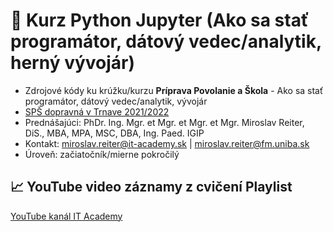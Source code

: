 # 🐍 Kurz Python Jupyter (Ako sa stať programátor, dátový vedec/analytik, herný vývojár)
* Zdrojové kódy ku krúžku/kurzu **Príprava Povolanie a Škola** - Ako sa stať programátor, dátový vedec/analytik, vývojár
* [SPŠ dopravná v Trnave 2021/2022](https://www.spsdtt.sk/)
* Prednášajúci: PhDr. Ing. Mgr. et Mgr. et Mgr. et Mgr. Miroslav Reiter, DiS., MBA, MPA, MSC, DBA, Ing. Paed. IGIP 
* Kontakt: miroslav.reiter@it-academy.sk | miroslav.reiter@fm.uniba.sk 
* Úroveň: začiatočník/mierne pokročilý

## 📈 YouTube video záznamy z cvičení Playlist
[YouTube kanál IT Academy](https://www.youtube.com/watch?v=grSMqteTd40&list=PLIu_ZdHo7Pk-_RYGTUL0NutnK3ljsCHVX)

